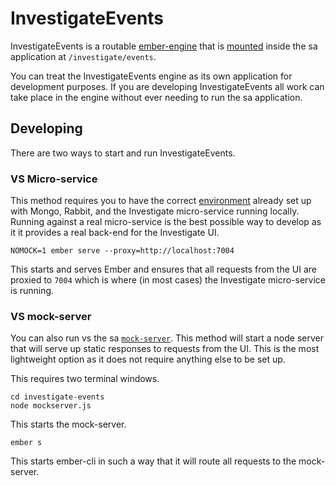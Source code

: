 # InvestigateEvents

InvestigateEvents is a routable [ember-engine](https://github.com/ember-engines/ember-engines) that is [mounted](https://github.com/ember-engines/ember-engines.com/blob/66759f39726617b3a17f1f0088ccd78ac73380ce/markdown/guide/mounting-engines.md#routable-engines) inside the sa application at `/investigate/events`.

You can treat the InvestigateEvents engine as its own application for development purposes. If you are developing InvestigateEvents all work can take place in the engine without ever needing to run the sa application.

## Developing

There are two ways to start and run InvestigateEvents.

### VS Micro-service

This method requires you to have the correct [environment](https://wiki.na.rsa.net/pages/viewpage.action?spaceKey=~garalj&title=NW-UI) already set up with Mongo, Rabbit, and the Investigate micro-service running locally. Running against a real micro-service is the best possible way to develop as it it provides a real back-end for the Investigate UI.

```
NOMOCK=1 ember serve --proxy=http://localhost:7004
```

This starts and serves Ember and ensures that all requests from the UI are proxied to `7004` which is where (in most cases) the Investigate micro-service is running.

### VS mock-server

You can also run vs the sa [`mock-server`](https://github.rsa.lab.emc.com/asoc/sa-ui/tree/master/mock-server). This method will start a node server that will serve up static responses to requests from the UI. This is the most lightweight option as it does not require anything else to be set up.

This requires two terminal windows.

```
cd investigate-events
node mockserver.js
```

This starts the mock-server.

```
ember s
```

This starts ember-cli in such a way that it will route all requests to the mock-server.

